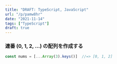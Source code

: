 ```yaml
---
title: "DRAFT: TypeScript, JavaScript"
url: "/p/pamw8hr"
date: "2021-11-14"
tags: ["TypeScript"]
draft: true
---
```


### 連番 (0, 1, 2, ...) の配列を作成する

```ts
const nums = [...Array(3).keys()]  //=> [0, 1, 2]
```


